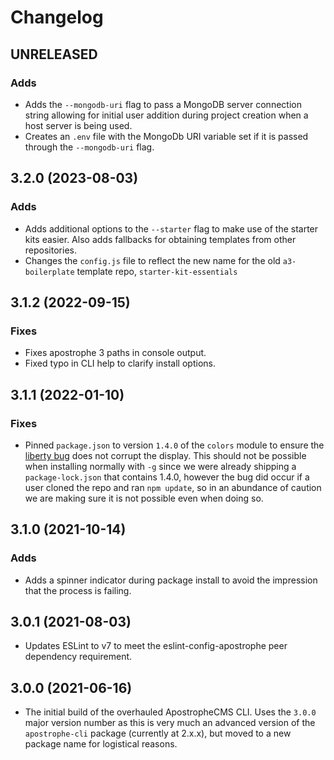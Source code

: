 # Changelog

## UNRELEASED

### Adds

- Adds the `--mongodb-uri` flag to pass a MongoDB server connection string allowing for initial user addition during project creation when a host server is being used.
- Creates an `.env` file with the MongoDb URI variable set if it is passed through the `--mongodb-uri` flag.

## 3.2.0 (2023-08-03)

### Adds

- Adds additional options to the `--starter` flag to make use of the starter kits easier. Also adds fallbacks for obtaining templates from other repositories.
- Changes the `config.js` file to reflect the new name for the old `a3-boilerplate` template repo, `starter-kit-essentials`

## 3.1.2 (2022-09-15)

### Fixes 

- Fixes apostrophe 3 paths in console output.
- Fixed typo in CLI help to clarify install options.

## 3.1.1 (2022-01-10)

### Fixes

- Pinned `package.json` to version `1.4.0` of the `colors` module to ensure the [liberty bug](https://github.com/Marak/colors.js/issues/285) does not corrupt the display. This should not be possible when installing normally with `-g` since we were already shipping a `package-lock.json` that contains 1.4.0, however the bug did occur if a user cloned the repo and ran `npm update`, so in an abundance of caution we are making sure it is not possible even when doing so.

## 3.1.0 (2021-10-14)

### Adds

- Adds a spinner indicator during package install to avoid the impression that the process is failing.

## 3.0.1 (2021-08-03)

- Updates ESLint to v7 to meet the eslint-config-apostrophe peer dependency requirement.

## 3.0.0 (2021-06-16)

- The initial build of the overhauled ApostropheCMS CLI. Uses the `3.0.0` major version number as this is very much an advanced version of the `apostrophe-cli` package (currently at 2.x.x), but moved to a new package name for logistical reasons.
